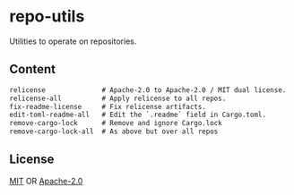 # repo-utils
Utilities to operate on repositories.

## Content
```txt
relicense              # Apache-2.0 to Apache-2.0 / MIT dual license.
relicense-all          # Apply relicense to all repos.
fix-readme-license     # Fix relicense artifacts.
edit-toml-readme-all   # Edit the `.readme` field in Cargo.toml.
remove-cargo-lock      # Remove and ignore Cargo.lock
remove-cargo-lock-all  # As above but over all repos
```

## License
[MIT](./LICENSE-MIT) OR [Apache-2.0](./LICENSE-APACHE)
